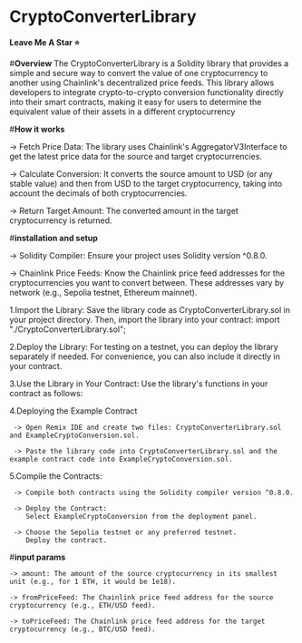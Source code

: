 ﻿# **CryptoConverterLibrary**
**Leave Me A Star ⭐**



#**Overview**
The CryptoConverterLibrary is a Solidity library that provides a simple and secure way to convert the value of one cryptocurrency to another using Chainlink's decentralized price feeds. This library allows developers to integrate crypto-to-crypto conversion functionality directly into their smart contracts, making it easy for users to determine the equivalent value of their assets in a different cryptocurrency

#**How it works**

-> Fetch Price Data: The library uses Chainlink's AggregatorV3Interface to get the latest price data for the source and target cryptocurrencies.

-> Calculate Conversion: It converts the source amount to USD (or any stable value) and then from USD to the target cryptocurrency, taking into account the decimals of both cryptocurrencies.

-> Return Target Amount: The converted amount in the target cryptocurrency is returned.

#**installation and setup**

-> Solidity Compiler: Ensure your project uses Solidity version ^0.8.0.

-> Chainlink Price Feeds: Know the Chainlink price feed addresses for the cryptocurrencies you want to convert between. These addresses vary by network (e.g., 
   Sepolia testnet, Ethereum mainnet).

   
  1.Import the Library: Save the library code as CryptoConverterLibrary.sol in your project directory. Then, import the library into your contract:
    import "./CryptoConverterLibrary.sol";
    
  2.Deploy the Library:
    For testing on a testnet, you can deploy the library separately if needed. For convenience, you can also include it directly in your contract.
    
  3.Use the Library in Your Contract: Use the library's functions in your contract as follows:
  
  4.Deploying the Example Contract
  
     -> Open Remix IDE and create two files: CryptoConverterLibrary.sol and ExampleCryptoConversion.sol.
     
     -> Paste the library code into CryptoConverterLibrary.sol and the example contract code into ExampleCryptoConversion.sol.
  
  5.Compile the Contracts:
  
     -> Compile both contracts using the Solidity compiler version ^0.8.0.
     
     -> Deploy the Contract:
        Select ExampleCryptoConversion from the deployment panel.
        
     -> Choose the Sepolia testnet or any preferred testnet.
        Deploy the contract.

#**input params**

    -> amount: The amount of the source cryptocurrency in its smallest unit (e.g., for 1 ETH, it would be 1e18).
    
    -> fromPriceFeed: The Chainlink price feed address for the source cryptocurrency (e.g., ETH/USD feed).
    
    -> toPriceFeed: The Chainlink price feed address for the target cryptocurrency (e.g., BTC/USD feed).
